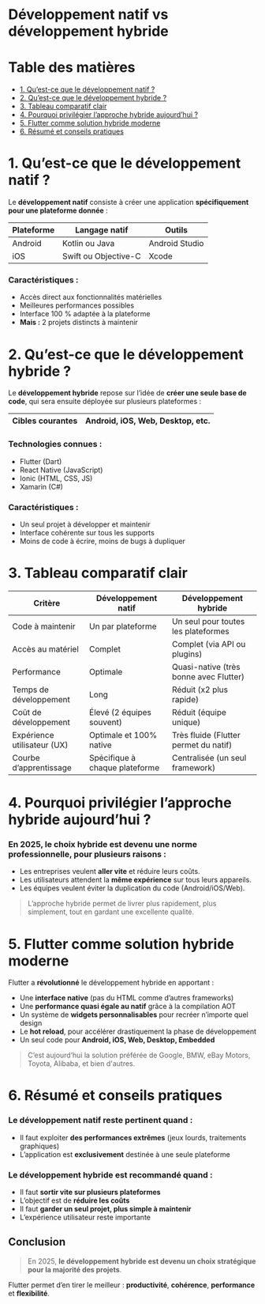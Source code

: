 # **Développement natif vs développement hybride**



## <h1 id="table-des-matieres">Table des matières</h1>

<ul>
  <li><a href="#1">1. Qu’est-ce que le développement natif ?</a></li>
  <li><a href="#2">2. Qu’est-ce que le développement hybride ?</a></li>
  <li><a href="#3">3. Tableau comparatif clair</a></li>
  <li><a href="#4">4. Pourquoi privilégier l’approche hybride aujourd’hui ?</a></li>
  <li><a href="#5">5. Flutter comme solution hybride moderne</a></li>
  <li><a href="#6">6. Résumé et conseils pratiques</a></li>
</ul>



## <h1 id="1">1. Qu’est-ce que le développement natif ?</h1>

Le **développement natif** consiste à créer une application **spécifiquement pour une plateforme donnée** :

| Plateforme | Langage natif        | Outils         |
| ---------- | -------------------- | -------------- |
| Android    | Kotlin ou Java       | Android Studio |
| iOS        | Swift ou Objective-C | Xcode          |

### Caractéristiques :

* Accès direct aux fonctionnalités matérielles
* Meilleures performances possibles
* Interface 100 % adaptée à la plateforme
* **Mais :** 2 projets distincts à maintenir



## <h1 id="2">2. Qu’est-ce que le développement hybride ?</h1>

Le **développement hybride** repose sur l’idée de **créer une seule base de code**, qui sera ensuite déployée sur plusieurs plateformes :

| Cibles courantes | Android, iOS, Web, Desktop, etc. |
| ---------------- | -------------------------------- |

### Technologies connues :

* Flutter (Dart)
* React Native (JavaScript)
* Ionic (HTML, CSS, JS)
* Xamarin (C#)

### Caractéristiques :

* Un seul projet à développer et maintenir
* Interface cohérente sur tous les supports
* Moins de code à écrire, moins de bugs à dupliquer



## <h1 id="3">3. Tableau comparatif clair</h1>

| Critère                     | Développement natif            | Développement hybride                  |
| --------------------------- | ------------------------------ | -------------------------------------- |
| Code à maintenir            | Un par plateforme              | Un seul pour toutes les plateformes    |
| Accès au matériel           | Complet                        | Complet (via API ou plugins)           |
| Performance                 | Optimale                       | Quasi-native (très bonne avec Flutter) |
| Temps de développement      | Long                           | Réduit (x2 plus rapide)                |
| Coût de développement       | Élevé (2 équipes souvent)      | Réduit (équipe unique)                 |
| Expérience utilisateur (UX) | Optimale et 100% native        | Très fluide (Flutter permet du natif)  |
| Courbe d’apprentissage      | Spécifique à chaque plateforme | Centralisée (un seul framework)        |



## <h1 id="4">4. Pourquoi privilégier l’approche hybride aujourd’hui ?</h1>

### En 2025, le choix hybride est devenu une **norme professionnelle**, pour plusieurs raisons :

* Les entreprises veulent **aller vite** et réduire leurs coûts.
* Les utilisateurs attendent la **même expérience** sur tous leurs appareils.
* Les équipes veulent éviter la duplication du code (Android/iOS/Web).

> L’approche hybride permet de livrer plus rapidement, plus simplement, tout en gardant une excellente qualité.



## <h1 id="5">5. Flutter comme solution hybride moderne</h1>

Flutter a **révolutionné** le développement hybride en apportant :

* Une **interface native** (pas du HTML comme d’autres frameworks)
* Une **performance quasi égale au natif** grâce à la compilation AOT
* Un système de **widgets personnalisables** pour recréer n’importe quel design
* Le **hot reload**, pour accélérer drastiquement la phase de développement
* Un seul code pour **Android, iOS, Web, Desktop, Embedded**

> C’est aujourd’hui la solution préférée de Google, BMW, eBay Motors, Toyota, Alibaba, et bien d'autres.



## <h1 id="6">6. Résumé et conseils pratiques</h1>

### Le développement **natif** reste pertinent quand :

* Il faut exploiter **des performances extrêmes** (jeux lourds, traitements graphiques)
* L’application est **exclusivement** destinée à une seule plateforme

### Le développement **hybride** est recommandé quand :

* Il faut **sortir vite sur plusieurs plateformes**
* L’objectif est de **réduire les coûts**
* Il faut **garder un seul projet, plus simple à maintenir**
* L’expérience utilisateur reste importante



## Conclusion

> En 2025, **le développement hybride est devenu un choix stratégique pour la majorité des projets**.

Flutter permet d’en tirer le meilleur : **productivité**, **cohérence**, **performance** et **flexibilité**.


